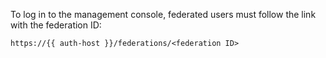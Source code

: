 To log in to the management console, federated users must follow the link with the federation ID:

`https://{{ auth-host }}/federations/<federation ID>`

